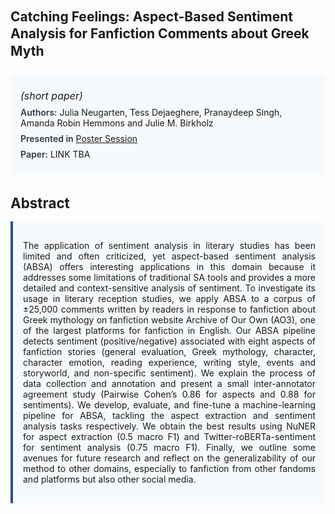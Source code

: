 
<style>    
    h2 {
        margin-top: 0;
        margin-bottom: 1.5rem;
        line-height: 1.3;
    }
    
    h3 {
        margin-top: 2rem;
        margin-bottom: 1rem;
        font-size: 1.4rem;
        font-weight:bold;
    }
    
    .metadata {
        background-color: #f7fafc;
        padding: 1rem;
        border-radius: 6px;
        margin-bottom: 2rem;
    }
    
    .metadata p {
        margin: 0.5rem 0;
    }
    
    .abstract {
        text-align: justify;
        padding: 1rem;
        background-color: #f7fafc;
        border-left: 4px solid #2c5282;
        border-radius: 0 6px 6px 0;
    }
    
    strong {
        color: #2d3748;
        font-weight: 600;
    }
</style>
<main role="main">
<h2>Catching Feelings: Aspect-Based Sentiment Analysis for Fanfiction Comments about Greek Myth</h2>

<section class="metadata">
<p style='font-size:1rem'><i>(short paper)</i></p>
<p><strong>Authors:</strong> Julia Neugarten, Tess Dejaeghere, Pranaydeep Singh, Amanda Robin Hemmons and Julie M. Birkholz</p>
<p><strong>Presented in</strong> <a href="/programme/#session<NA>nan">Poster Session</a></p>
<p><strong>Paper:</strong> LINK TBA</p>
</section>

<section>
<h3>Abstract</h3>
<div class="abstract">
<p>The application of sentiment analysis in literary studies has been limited and often criticized, yet aspect-based sentiment analysis (ABSA) offers interesting applications in this domain because it addresses some limitations of traditional SA tools and provides a more detailed and context-sensitive analysis of sentiment. To investigate its usage in literary reception studies, we apply ABSA to a corpus of ±25,000 comments written by readers in response to fanfiction about Greek mythology on fanfiction website  Archive of Our Own (AO3), one of the largest platforms for fanfiction in English. Our ABSA pipeline detects sentiment (positive/negative) associated with eight aspects of fanfiction stories (general evaluation, Greek mythology, character, character emotion, reading experience, writing style, events and storyworld, and non-specific sentiment). We explain the process of data collection and annotation and present a small inter-annotator agreement study (Pairwise Cohen’s   0.86 for aspects and 0.88 for sentiments). We develop, evaluate, and fine-tune a machine-learning pipeline for ABSA, tackling the aspect extraction and sentiment analysis tasks respectively. We obtain the best results using NuNER for aspect extraction (0.5 macro F1) and Twitter-roBERTa-sentiment for sentiment analysis (0.75 macro F1). Finally, we outline some avenues for future research and reflect on the generalizability of our method to other domains, especially to fanfiction from other fandoms and platforms but also other social media.</p>
</div>
</section>
</main>